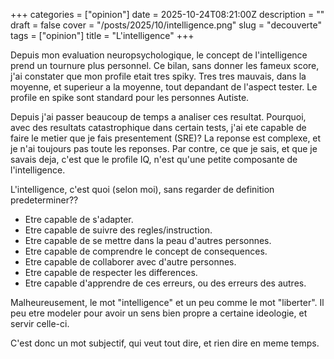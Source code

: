 +++
categories = ["opinion"]
date = 2025-10-24T08:21:00Z
description = ""
draft = false
cover = "/posts/2025/10/intelligence.png"
slug = "decouverte"
tags = ["opinion"]
title = "L'intelligence"
+++

Depuis mon evaluation neuropsychologique, le concept de l'intelligence prend un tournure plus personnel. Ce bilan, sans donner les fameux score, j'ai constater que mon profile etait tres spiky. Tres tres mauvais, dans la moyenne, et superieur a la moyenne, tout depandant de l'aspect tester. Le profile en spike sont standard pour les personnes Autiste.

Depuis j'ai passer beaucoup de temps a analiser ces resultat. Pourquoi, avec des resultats catastrophique dans certain tests, j'ai ete capable de faire le metier que je fais presentement (SRE)? La reponse est complexe, et je n'ai toujours pas toute les reponses. Par contre, ce que je sais, et que je savais deja, c'est que le profile IQ, n'est qu'une petite composante de l'intelligence.

L'intelligence, c'est quoi (selon moi), sans regarder de definition predeterminer??

* Etre capable de s'adapter.
* Etre capable de suivre des regles/instruction.
* Etre capable de se mettre dans la peau d'autres personnes.
* Etre capable de comprendre le concept de consequences.
* Etre capable de collaborer avec d'autre personnes.
* Etre capable de respecter les differences.
* Etre capable d'apprendre de ces erreurs, ou des erreurs des autres.

Malheureusement, le mot "intelligence" et un peu comme le mot "liberter". Il peu etre modeler pour avoir un sens bien propre a certaine ideologie, et servir celle-ci.

C'est donc un mot subjectif, qui veut tout dire, et rien dire en meme temps.

